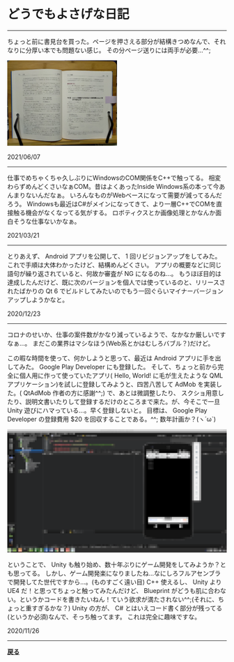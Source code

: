 # どうでもよさげな日記

***

ちょっと前に書見台を買った。ページを押さえる部分が結構きつめなんで、それなりに分厚い本でも問題ない感じ。
その分ページ送りには両手が必要…^^;

<img src="./img/書見台.jpg" width=50%>

2021/06/07

***

仕事でめちゃくちゃ久しぶりにWindowsのCOM関係をC++で触ってる。
相変わらずめんどくさいなぁCOM。昔はよくあったInside Windows系の本って今あんまりないんだなぁ。
いろんなものがWebベースになって需要が減ってるんだろう。
Windowsも最近はC#がメインになってきて、より一層C++でCOMを直接触る機会がなくなってる気がする。
ロボティクスとか画像処理とかなんか面白そうな仕事ないかなぁ。

2021/03/21

***

とりあえず、 Android アプリを公開して、 1 回リビジョンアップをしてみた。
これで手順は大体わかったけど、結構めんどくさい。
アプリの概要などに同じ語句が繰り返されていると、何故か審査が NG になるのね…。
もうほぼ目的は達成したんだけど、既に次のバージョンを個人では使っているのと、リリースされたばかりの Qt 6 でビルドしてみたいのでもう一回ぐらいマイナーバージョンアップしようかなと。

2020/12/23

***

コロナのせいか、仕事の案件数がかなり減っているようで、なかなか厳しいですなぁ…。
まだこの業界はマシなほう(Web系とかはむしろバブル？)だけど。

この暇な時間を使って、何かしようと思って、最近は Android アプリに手を出してみた。
Google Play Developer にも登録した。
そして、ちょっと前から完全に個人用に作って使っていたアプリ( Hello, World! に毛が生えたような QML アプリケーション)を試しに登録してみようと、四苦八苦して AdMob を実装した。( QtAdMob 作者の方に感謝^^;)
で、あとは微調整したり、 スクショ用意したり、説明文書いたりして登録するだけのところまで来た。が、今そこで一旦 Unity 遊びにハマっている…。早く登録しないと。
目標は、 Google Play Developer の登録費用 $20 を回収することである。^^;
数年計画か？(ヽ´ω`)

![QML アプリ](img/1.png)

ということで、 Unity も触り始め、数十年ぶりにゲーム開発をしてみようか？とも思ってる。
しかし、ゲーム開発楽になりましたね…なにしろフルアセンブラで開発してた世代ですから…。(ものすごく遠い目)
C++ 使えるし、 Unity より UE4 だ！と思ってちょっと触ってみたんだけど、 Blueprint がどうも肌に合わない。というかコードを書きたいねん！ていう欲求が満たされない^^;(それに、ちょっと重すぎるかな？)
Unity の方が、 C# とはいえコード書く部分が残ってる(というか必須)なんで、そっち触ってます。
これは完全に趣味ですな。

2020/11/26

***

**[戻る](../index.md)**
